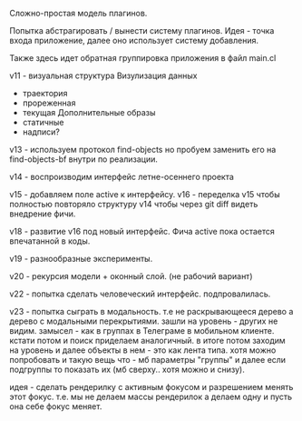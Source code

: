 Сложно-простая модель плагинов.

Попытка абстрагировать / вынести систему плагинов.
Идея - точка входа приложение, далее оно использует систему добавления.

Также здесь идет обратная группировка приложения в файл main.cl

v11 - визуальная структура
Визулизация данных
 - траектория
 - прореженная
 - текущая
Дополнительные образы
 - статичные
 - надписи?
 
v13 - используем протокол find-objects но пробуем заменить его на find-objects-bf внутри по реализации.

v14 - воспроизводим интерфейс летне-осеннего проекта

v15 - добавляем поле active к интерфейсу.
v16 - переделка v15 чтобы полностью повторяло структуру v14 чтобы через git diff видеть внедрение фичи.

v18 - развитие v16 под новый интерфейс. Фича active пока остается впечатанной в коды.

v19 - разнообразные эксперименты.

v20 - рекурсия модели + оконный слой.
(не рабочий вариант)

v22 - попытка сделать человеческий интерфейс.
подпровалилась.

v23 - попытка сыграть в модальность. т.е не раскрывающееся дерево а дерево с модальными перекрытиями.
зашли на уровень - других не видим. замысел - как в группах в Телеграме в мобильном клиенте.
кстати потом и поиск приделаем аналогичный.
в итоге потом заходим на уровень и далее объекты в нем - это как лента типа.
хотя можно попробовать и такую вещь что - мб параметры "группы" и далее если подгруппы то показать их
(мб сверху.. хотя можно и снизу).

идея - сделать рендерилку с активным фокусом и разрешением менять этот фокус. т.е. мы не делаем массы рендерилок а делаем одну и пусть она себе фокус меняет.